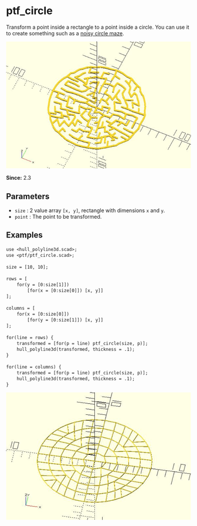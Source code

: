 # ptf_circle

Transform a point inside a rectangle to a point inside a circle. You can use it to create something such as a [noisy circle maze](https://github.com/JustinSDK/dotSCAD/blob/master/examples/maze/noisy_circle_maze.scad).

![ptf_circle](images/lib2x-ptf_circle-1.JPG)

**Since:** 2.3

## Parameters

- `size` : 2 value array `[x, y]`, rectangle with dimensions `x` and `y`.
- `point` : The point to be transformed.

## Examples

    use <hull_polyline3d.scad>;
    use <ptf/ptf_circle.scad>;

    size = [10, 10];

    rows = [
        for(y = [0:size[1]])
            [for(x = [0:size[0]]) [x, y]]
    ];

    columns = [
        for(x = [0:size[0]])
            [for(y = [0:size[1]]) [x, y]]
    ];

    for(line = rows) {
        transformed = [for(p = line) ptf_circle(size, p)];
        hull_polyline3d(transformed, thickness = .1);
    }

    for(line = columns) {
        transformed = [for(p = line) ptf_circle(size, p)];
        hull_polyline3d(transformed, thickness = .1);
    }

![ptf_circle](images/lib2x-ptf_circle-2.JPG)
